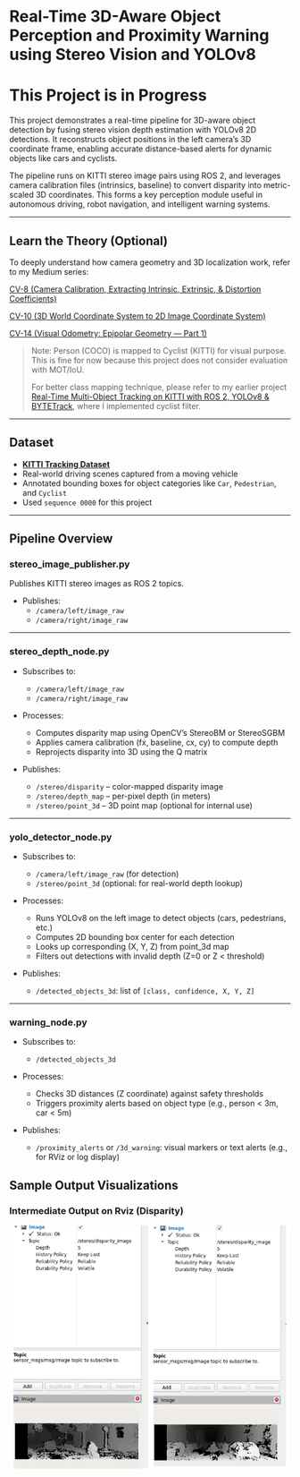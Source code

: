# Real-Time 3D-Aware Object Perception and Proximity Warning using Stereo Vision and YOLOv8

# This Project is in Progress

This project demonstrates a real-time pipeline for 3D-aware object detection by fusing stereo vision depth estimation with YOLOv8 2D detections. It reconstructs object positions in the left camera’s 3D coordinate frame, enabling accurate distance-based alerts for dynamic objects like cars and cyclists.

The pipeline runs on KITTI stereo image pairs using ROS 2, and leverages camera calibration files (intrinsics, baseline) to convert disparity into metric-scaled 3D coordinates. This forms a key perception module useful in autonomous driving, robot navigation, and intelligent warning systems.

---
## Learn the Theory (Optional)

To deeply understand how camera geometry and 3D localization work, refer to my Medium series:

[CV-8 (Camera Calibration, Extracting Intrinsic, Extrinsic, & Distortion Coefficients)](https://medium.com/@monishatemp20/cv-8-camera-calibration-extracting-intrinsic-extrinsic-distortion-coefficients-64c0bd756c7c)

[CV-10 (3D World Coordinate System to 2D Image Coordinate System)](https://medium.com/@monishatemp20/cv-10-3d-world-coordinate-system-to-2d-image-coordinate-system-d6c6faec353d)

[CV-14 (Visual Odometry: Epipolar Geometry — Part 1)](https://medium.com/@monishatemp20/cv-14-visual-odometry-epipolar-geometry-part-1-ffe06a35fa81)

> Note: Person (COCO) is mapped to Cyclist (KITTI) for visual purpose. This is fine for now because this project does not consider evaluation with MOT/IoU.
>
> For better class mapping technique, please refer to my earlier project [Real-Time Multi-Object Tracking on KITTI with ROS 2, YOLOv8 & BYTETrack](https://github.com/Monisha-RK10/Real-Time-Multi-Object-Tracking-on-KITTI-with-ROS-2-YOLOv8-BYTETrack), where I implemented cyclist filter.

---

## Dataset
- **[KITTI Tracking Dataset](http://www.cvlibs.net/datasets/kitti/eval_tracking.php)**
- Real-world driving scenes captured from a moving vehicle
- Annotated bounding boxes for object categories like `Car`, `Pedestrian`, and `Cyclist`
- Used `sequence 0000` for this project
  
----
## Pipeline Overview

### **stereo_image_publisher.py**

Publishes KITTI stereo images as ROS 2 topics.

- Publishes: 
  - `/camera/left/image_raw`
  - `/camera/right/image_raw`

---

### **stereo_depth_node.py**

- Subscribes to:
  - `/camera/left/image_raw`
  - `/camera/right/image_raw`

- Processes:
  - Computes disparity map using OpenCV’s StereoBM or StereoSGBM
  - Applies camera calibration (fx, baseline, cx, cy) to compute depth
  - Reprojects disparity into 3D using the Q matrix

- Publishes:
  - `/stereo/disparity` – color-mapped disparity image
  - `/stereo/depth_map` – per-pixel depth (in meters)
  - `/stereo/point_3d` – 3D point map (optional for internal use)

---

### **yolo_detector_node.py**

- Subscribes to:
  - `/camera/left/image_raw` (for detection)
  - `/stereo/point_3d` (optional: for real-world depth lookup)

- Processes:
  - Runs YOLOv8 on the left image to detect objects (cars, pedestrians, etc.)
  - Computes 2D bounding box center for each detection
  - Looks up corresponding (X, Y, Z) from point_3d map
  - Filters out detections with invalid depth (Z=0 or Z < threshold)

- Publishes:
  - `/detected_objects_3d`: list of `[class, confidence, X, Y, Z]`

---

### **warning_node.py**

- Subscribes to:
  - `/detected_objects_3d`

- Processes: 
  - Checks 3D distances (Z coordinate) against safety thresholds
  - Triggers proximity alerts based on object type (e.g., person < 3m, car < 5m)

- Publishes:
  - `/proximity_alerts` or `/3d_warning`: visual markers or text alerts (e.g., for RViz or log display)

## Sample Output Visualizations

### Intermediate Output on Rviz (Disparity)

<img src="output/disparity.png" width="500"/>
